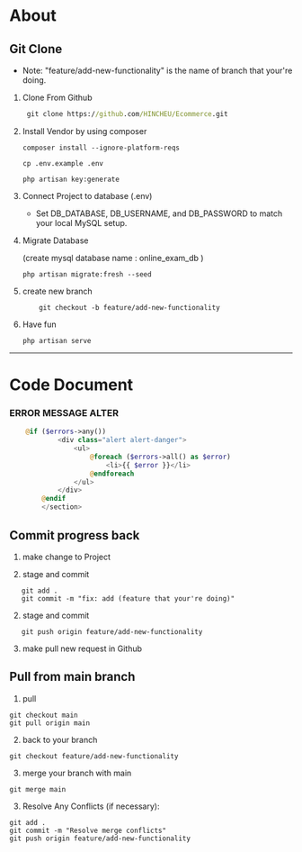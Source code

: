 # About
<!-- 
    Online Exam System is a system that allow teacher to create exam for doing with student.
    This is laravel 10 intergrate with laravel breez 
*** -->




## Git Clone
 * Note: "feature/add-new-functionality" is the name of branch that your're doing.

1. Clone From Github
    ```cmd
     git clone https://github.com/HINCHEU/Ecommerce.git
    ```

    
2. Install Vendor by using composer
    ```cmd: 
    composer install --ignore-platform-reqs
    ```
    
    ```cmd: 
    cp .env.example .env
    ```
    ```cmd: 
    php artisan key:generate
    ```

3. Connect Project to database (.env)
    - Set DB_DATABASE, DB_USERNAME, and DB_PASSWORD to match your local MySQL setup.

4. Migrate Database

    (create mysql database name : online_exam_db )
    ```cmd: 
    php artisan migrate:fresh --seed
    ```
5. create new branch 
    ```cmd:
        git checkout -b feature/add-new-functionality
    ```

5. Have fun
    ```cmd: 
    php artisan serve
    ```
 ---
# Code Document   
### ERROR MESSAGE ALTER
```php
    @if ($errors->any())
            <div class="alert alert-danger">
                <ul>
                    @foreach ($errors->all() as $error)
                        <li>{{ $error }}</li>
                    @endforeach
                </ul>
            </div>
        @endif
        </section>
```

## Commit progress back

1. make change to Project

2. stage and commit 
```cmd:
   git add .
   git commit -m "fix: add (feature that your're doing)"
```

2. stage and commit 
```cmd:
   git push origin feature/add-new-functionality
```
3. make pull new request in Github

## Pull from main branch
1. pull 
```cmd;
git checkout main
git pull origin main

```
2. back to your branch
```
git checkout feature/add-new-functionality
```
3. merge your branch with main
```cmd:
git merge main
```
3. Resolve Any Conflicts (if necessary):
```cmd:
git add .
git commit -m "Resolve merge conflicts"
git push origin feature/add-new-functionality

```
